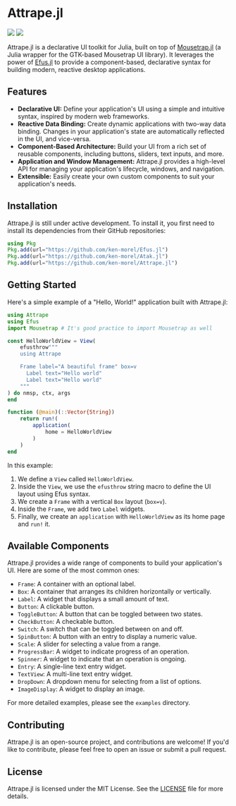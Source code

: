 # Attrape.jl

[![][img-stable]][doc-stable] [![][img-dev]][doc-dev]

[img-stable]: https://img.shields.io/badge/docs-stable-blue.svg
[doc-stable]: https://github.com/ken-morel/Attrape.jl
[img-dev]: https://img.shields.io/badge/docs-dev-blue.svg
[doc-dev]: https://github.com/ken-morel/Attrape.jl

Attrape.jl is a declarative UI toolkit for Julia, built on top of [Mousetrap.jl](https://github.com/clemapfel/mousetrap.jl) (a Julia wrapper for the GTK-based Mousetrap UI library). It leverages the power of [Efus.jl](https://github.com/ken-morel/Efus.jl) to provide a component-based, declarative syntax for building modern, reactive desktop applications.

## Features

- **Declarative UI:** Define your application's UI using a simple and intuitive syntax, inspired by modern web frameworks.
- **Reactive Data Binding:** Create dynamic applications with two-way data binding. Changes in your application's state are automatically reflected in the UI, and vice-versa.
- **Component-Based Architecture:** Build your UI from a rich set of reusable components, including buttons, sliders, text inputs, and more.
- **Application and Window Management:** Attrape.jl provides a high-level API for managing your application's lifecycle, windows, and navigation.
- **Extensible:** Easily create your own custom components to suit your application's needs.

## Installation

Attrape.jl is still under active development. To install it, you first need to install its dependencies from their GitHub repositories:

```julia
using Pkg
Pkg.add(url="https://github.com/ken-morel/Efus.jl")
Pkg.add(url="https://github.com/ken-morel/Atak.jl")
Pkg.add(url="https://github.com/ken-morel/Attrape.jl")
```

## Getting Started

Here's a simple example of a "Hello, World!" application built with Attrape.jl:

```julia
using Attrape
using Efus
import Mousetrap # It's good practice to import Mousetrap as well

const HelloWorldView = View(
    efusthrow"""
    using Attrape

    Frame label="A beautiful frame" box=v
      Label text="Hello world"
      Label text="Hello world"
    """
) do nmsp, ctx, args
end

function (@main)(::Vector{String})
    return run!(
        application(
            home = HelloWorldView
        )
    )
end
```

In this example:

1.  We define a `View` called `HelloWorldView`.
2.  Inside the `View`, we use the `efusthrow` string macro to define the UI layout using Efus syntax.
3.  We create a `Frame` with a vertical `Box` layout (`box=v`).
4.  Inside the `Frame`, we add two `Label` widgets.
5.  Finally, we create an `application` with `HelloWorldView` as its home page and `run!` it.

## Available Components

Attrape.jl provides a wide range of components to build your application's UI. Here are some of the most common ones:

- `Frame`: A container with an optional label.
- `Box`: A container that arranges its children horizontally or vertically.
- `Label`: A widget that displays a small amount of text.
- `Button`: A clickable button.
- `ToggleButton`: A button that can be toggled between two states.
- `CheckButton`: A checkable button.
- `Switch`: A switch that can be toggled between on and off.
- `SpinButton`: A button with an entry to display a numeric value.
- `Scale`: A slider for selecting a value from a range.
- `ProgressBar`: A widget to indicate progress of an operation.
- `Spinner`: A widget to indicate that an operation is ongoing.
- `Entry`: A single-line text entry widget.
- `TextView`: A multi-line text entry widget.
- `DropDown`: A dropdown menu for selecting from a list of options.
- `ImageDisplay`: A widget to display an image.

For more detailed examples, please see the `examples` directory.

## Contributing

Attrape.jl is an open-source project, and contributions are welcome! If you'd like to contribute, please feel free to open an issue or submit a pull request.

## License

Attrape.jl is licensed under the MIT License. See the [LICENSE](LICENSE) file for more details.

